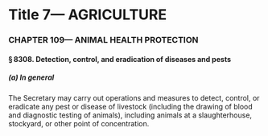 
# Title 7— AGRICULTURE
### CHAPTER 109— ANIMAL HEALTH PROTECTION
#### § 8308. Detection, control, and eradication of diseases and pests
##### (a) In general

The Secretary may carry out operations and measures to detect, control, or eradicate any pest or disease of livestock (including the drawing of blood and diagnostic testing of animals), including animals at a slaughterhouse, stockyard, or other point of concentration.
